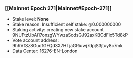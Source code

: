 ### [[Mainnet Epoch 271|Mainnet#Epoch-271]]
* Stake level: **None**
* Stake reason: Insufficient self stake: ◎0.000000000
* Staking activity: creating new stake account 9NUFtzUbAi17onzgWYwzaSodsGJ92axKBCdFix5Td8kP
* Vote account address: 9hRVfSz8GudfGFQd3X7HTjaGRiuwj7dpjS3jtuy8c7mk
* Data Center: 16276-EN-London